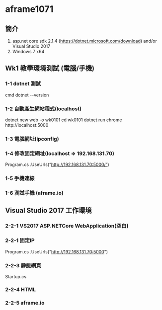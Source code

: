 ﻿# aframe1071
## 簡介
1. asp.net core sdk 2.1.4 (https://dotnet.microsoft.com/download) and/or Visual Studio 2017 
2. Windows 7 x64
## Wk1 教學環境測試 (電腦/手機)
### 1-1 dotnet 測試
cmd
dotnet --version

### 1-2 自動產生網站程式(localhost)
dotnet new web -o wk0101
cd wk0101
dotnet run
chrome http://localhost:5000

### 1-3 電腦網址(ipconfig)


### 1-4 修改固定網址(localhost ⇒ 192.168.131.70)
Program.cs
.UseUrls(“http://192.168.131.70:5000/”)


### 1-5 手機連線

### 1-6 測試手機 (aframe.io)

## Visual Studio 2017 工作環境
### 2-2-1 VS2017 ASP.NETCore WebApplication(空白)

### 2-2-1 固定IP
Program.cs
.UseUrls("http://192.168.131.70:5000")

### 2-2-3 靜態網頁
Startup.cs

### 2-2-4 HTML
### 2-2-5 aframe.io






 
